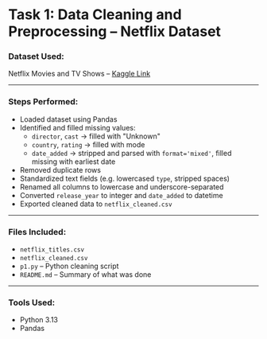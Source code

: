 # Task 1: Data Cleaning and Preprocessing – Netflix Dataset

###  Dataset Used:
Netflix Movies and TV Shows – [Kaggle Link](https://www.kaggle.com/datasets/shivamb/netflix-shows)

---

###  Steps Performed:

- Loaded dataset using Pandas
- Identified and filled missing values:
  - `director`, `cast` → filled with "Unknown"
  - `country`, `rating` → filled with mode
  - `date_added` → stripped and parsed with `format='mixed'`, filled missing with earliest date
- Removed duplicate rows
- Standardized text fields (e.g. lowercased `type`, stripped spaces)
- Renamed all columns to lowercase and underscore-separated
- Converted `release_year` to integer and `date_added` to datetime
- Exported cleaned data to `netflix_cleaned.csv`

---

###  Files Included:
- `netflix_titles.csv` 
- `netflix_cleaned.csv` 
- `p1.py` – Python cleaning script
- `README.md` – Summary of what was done

---

###  Tools Used:
- Python 3.13
- Pandas

